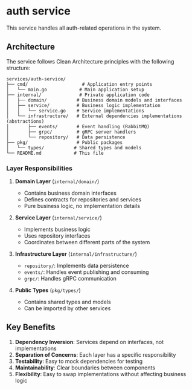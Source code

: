 # auth service

This service handles all auth-related operations in the system.

## Architecture

The service follows Clean Architecture principles with the following structure:

```
services/auth-service/
├── cmd/                    # Application entry points
│   └── main.go            # Main application setup
├── internal/              # Private application code
│   ├── domain/           # Business domain models and interfaces
│   ├── service/          # Business logic implementation
│   │   └── service.go    # Service implementations
│   └── infrastructure/   # External dependencies implementations (abstractions)
│       ├── events/       # Event handling (RabbitMQ)
│       ├── grpc/         # gRPC server handlers
│       └── repository/   # Data persistence
├── pkg/                  # Public packages
│   └── types/           # Shared types and models
└── README.md            # This file
```

### Layer Responsibilities

1. **Domain Layer** (`internal/domain/`)
   - Contains business domain interfaces
   - Defines contracts for repositories and services
   - Pure business logic, no implementation details

2. **Service Layer** (`internal/service/`)
   - Implements business logic
   - Uses repository interfaces
   - Coordinates between different parts of the system

3. **Infrastructure Layer** (`internal/infrastructure/`)
   - `repository/`: Implements data persistence
   - `events/`: Handles event publishing and consuming
   - `grpc/`: Handles gRPC communication

4. **Public Types** (`pkg/types/`)
   - Contains shared types and models
   - Can be imported by other services

## Key Benefits

1. **Dependency Inversion**: Services depend on interfaces, not implementations
2. **Separation of Concerns**: Each layer has a specific responsibility
3. **Testability**: Easy to mock dependencies for testing
4. **Maintainability**: Clear boundaries between components
5. **Flexibility**: Easy to swap implementations without affecting business logic
